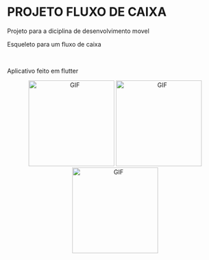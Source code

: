 # PROJETO FLUXO DE CAIXA

<p>Projeto para a diciplina de desenvolvimento movel</p>
<p>Esqueleto para um fluxo de caixa</p>
<br>
<p>Aplicativo feito em flutter</p>

<div align="center">
  <img alt="GIF" src="https://firebasestorage.googleapis.com/v0/b/fluxo-45312.appspot.com/o/WhatsApp%20Image%202022-01-22%20at%2011.16.06%20(7).jpeg?alt=media&token=233779c4-ac30-49fe-9975-62f182150a5b" width= 200 />
  <img alt="GIF" src="https://firebasestorage.googleapis.com/v0/b/fluxo-45312.appspot.com/o/WhatsApp%20Image%202022-01-22%20at%2011.16.05.jpeg?alt=media&token=7678a6cd-4ee7-462c-bec0-1395e5a66298" width= 200 />
  <img alt="GIF" src="https://firebasestorage.googleapis.com/v0/b/fluxo-45312.appspot.com/o/WhatsApp%20Image%202022-01-22%20at%2011.16.05%20(4).jpeg?alt=media&token=fbb8513d-8003-44b0-b63f-70ede9e7b00d" width= 200 />
</div>
